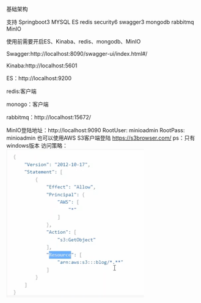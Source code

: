 基础架构

支持
Springboot3
MYSQL
ES
redis
security6
swagger3
mongodb
rabbitmq
MinIO

使用前需要开启ES、Kinaba、redis、mongodb、MinIO


Swagger:http://localhost:8090/swagger-ui/index.html#/

Kinaba:http://localhost:5601

ES：http://localhost:9200

redis:客户端

monogo：客户端

rabbitmq：http://localhost:15672/

MinIO登陆地址：http://localhost:9090
  RootUser: minioadmin
  RootPass: minioadmin
也可以使用AWS S3客户端登陆 https://s3browser.com/ ps：只有windows版本
 访问策略：
 ![img_1.png](img_1.png)


    

